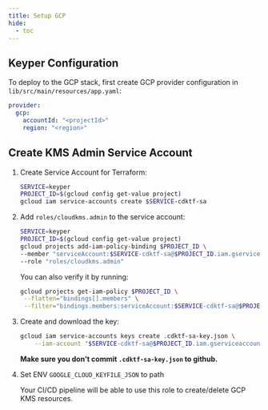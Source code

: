 ```yaml
---
title: Setup GCP
hide:
  - toc
---
```


## Keyper Configuration

To deploy to the GCP stack, first create GCP provider configuration in `lib/src/main/resources/app.yaml`:

```yaml
provider:
  gcp:
    accountId: "<projectId>"
    region: "<region>"
```

## Create KMS Admin Service Account

1. Create Service Account for Terraform:
   ```bash
   SERVICE=keyper
   PROJECT_ID=$(gcloud config get-value project)
   gcloud iam service-accounts create $SERVICE-cdktf-sa
   ```
2. Add `roles/cloudkms.admin` to the service account:
   ```bash
   SERVICE=keyper
   PROJECT_ID=$(gcloud config get-value project)
   gcloud projects add-iam-policy-binding $PROJECT_ID \
   --member "serviceAccount:$SERVICE-cdktf-sa@$PROJECT_ID.iam.gserviceaccount.com" \
   --role "roles/cloudkms.admin"
   ```
   You can also verify it by running:
   ```bash
   gcloud projects get-iam-policy $PROJECT_ID \
    --flatten="bindings[].members" \
    --filter="bindings.members:serviceAccount:$SERVICE-cdktf-sa@$PROJECT_ID.iam.gserviceaccount.com"
   ```
3. Create and download the key:

    ```bash
    gcloud iam service-accounts keys create .cdktf-sa-key.json \
        --iam-account "$SERVICE-cdktf-sa@$PROJECT_ID.iam.gserviceaccount.com"
    ```
   **Make sure you don't commit `.cdktf-sa-key.json` to github.**

4. Set ENV `GOOGLE_CLOUD_KEYFILE_JSON` to path

   Your CI/CD pipeline will be able to use this role to create/delete GCP KMS resources.
